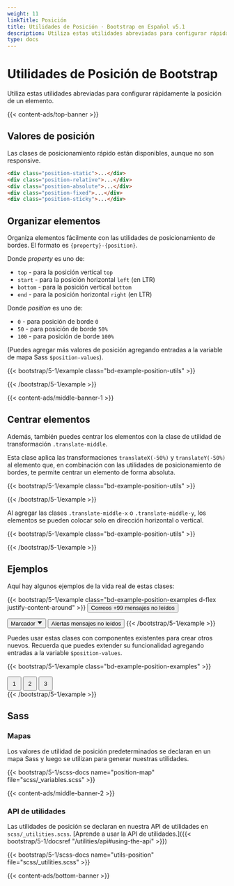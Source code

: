 ```yaml
---
weight: 11
linkTitle: Posición
title: Utilidades de Posición · Bootstrap en Español v5.1
description: Utiliza estas utilidades abreviadas para configurar rápidamente la posición de un elemento.
type: docs
---
```


# Utilidades de Posición de Bootstrap

Utiliza estas utilidades abreviadas para configurar rápidamente la posición de un elemento.

{{< content-ads/top-banner >}}

## Valores de posición

Las clases de posicionamiento rápido están disponibles, aunque no son responsive.

```html
<div class="position-static">...</div>
<div class="position-relative">...</div>
<div class="position-absolute">...</div>
<div class="position-fixed">...</div>
<div class="position-sticky">...</div>
```

## Organizar elementos

Organiza elementos fácilmente con las utilidades de posicionamiento de bordes. El formato es `{property}-{position}`.

Donde *property* es uno de:

- `top` - para la posición vertical `top`
- `start` - para la posición horizontal `left` (en LTR)
- `bottom` - para la posición vertical `bottom`
- `end` - para la posición horizontal `right` (en LTR)

Donde *position* es uno de:

- `0` - para posición de borde `0`
- `50` - para posición de borde `50%`
- `100` - para posición de borde `100%`

(Puedes agregar más valores de posición agregando entradas a la variable de mapa Sass `$position-values`).

{{< bootstrap/5-1/example class="bd-example-position-utils" >}}
<div class="position-relative">
  <div class="position-absolute top-0 start-0"></div>
  <div class="position-absolute top-0 end-0"></div>
  <div class="position-absolute top-50 start-50"></div>
  <div class="position-absolute bottom-50 end-50"></div>
  <div class="position-absolute bottom-0 start-0"></div>
  <div class="position-absolute bottom-0 end-0"></div>
</div>
{{< /bootstrap/5-1/example >}}

{{< content-ads/middle-banner-1 >}}

## Centrar elementos

Además, también puedes centrar los elementos con la clase de utilidad de transformación `.translate-middle`.

Esta clase aplica las transformaciones `translateX(-50%)` y `translateY(-50%)` al elemento que, en combinación con las utilidades de posicionamiento de bordes, te permite centrar un elemento de forma absoluta.

{{< bootstrap/5-1/example class="bd-example-position-utils" >}}
<div class="position-relative">
  <div class="position-absolute top-0 start-0 translate-middle"></div>
  <div class="position-absolute top-0 start-50 translate-middle"></div>
  <div class="position-absolute top-0 start-100 translate-middle"></div>
  <div class="position-absolute top-50 start-0 translate-middle"></div>
  <div class="position-absolute top-50 start-50 translate-middle"></div>
  <div class="position-absolute top-50 start-100 translate-middle"></div>
  <div class="position-absolute top-100 start-0 translate-middle"></div>
  <div class="position-absolute top-100 start-50 translate-middle"></div>
  <div class="position-absolute top-100 start-100 translate-middle"></div>
</div>
{{< /bootstrap/5-1/example >}}

Al agregar las clases `.translate-middle-x` o `.translate-middle-y`, los elementos se pueden colocar solo en dirección horizontal o vertical.

{{< bootstrap/5-1/example class="bd-example-position-utils" >}}
<div class="position-relative">
  <div class="position-absolute top-0 start-0"></div>
  <div class="position-absolute top-0 start-50 translate-middle-x"></div>
  <div class="position-absolute top-0 end-0"></div>
  <div class="position-absolute top-50 start-0 translate-middle-y"></div>
  <div class="position-absolute top-50 start-50 translate-middle"></div>
  <div class="position-absolute top-50 end-0 translate-middle-y"></div>
  <div class="position-absolute bottom-0 start-0"></div>
  <div class="position-absolute bottom-0 start-50 translate-middle-x"></div>
  <div class="position-absolute bottom-0 end-0"></div>
</div>
{{< /bootstrap/5-1/example >}}

## Ejemplos

Aquí hay algunos ejemplos de la vida real de estas clases:

{{< bootstrap/5-1/example class="bd-example-position-examples d-flex justify-content-around" >}}
<button type="button" class="btn btn-primary position-relative">
  Correos <span class="position-absolute top-0 start-100 translate-middle badge rounded-pill bg-secondary">+99 <span class="visually-hidden">mensajes no leídos</span></span>
</button>

<button type="button" class="btn btn-dark position-relative">
  Marcador <svg width="1em" height="1em" viewBox="0 0 16 16" class="position-absolute top-100 start-50 translate-middle mt-1 bi bi-caret-down-fill" fill="#212529" xmlns="http://www.w3.org/2000/svg"><path d="M7.247 11.14L2.451 5.658C1.885 5.013 2.345 4 3.204 4h9.592a1 1 0 0 1 .753 1.659l-4.796 5.48a1 1 0 0 1-1.506 0z"/></svg>
</button>

<button type="button" class="btn btn-primary position-relative">
  Alertas <span class="position-absolute top-0 start-100 translate-middle badge border border-light rounded-circle bg-danger p-2"><span class="visually-hidden">mensajes no leídos</span></span>
</button>
{{< /bootstrap/5-1/example >}}

Puedes usar estas clases con componentes existentes para crear otros nuevos. Recuerda que puedes extender su funcionalidad agregando entradas a la variable `$position-values`.

{{< bootstrap/5-1/example class="bd-example-position-examples" >}}
<div class="position-relative m-4">
  <div class="progress" style="height: 1px;">
    <div class="progress-bar" role="progressbar" style="width: 50%;" aria-valuenow="50" aria-valuemin="0" aria-valuemax="100"></div>
  </div>
  <button type="button" class="position-absolute top-0 start-0 translate-middle btn btn-sm btn-primary rounded-pill" style="width: 2rem; height:2rem;">1</button>
  <button type="button" class="position-absolute top-0 start-50 translate-middle btn btn-sm btn-primary rounded-pill" style="width: 2rem; height:2rem;">2</button>
  <button type="button" class="position-absolute top-0 start-100 translate-middle btn btn-sm btn-secondary rounded-pill" style="width: 2rem; height:2rem;">3</button>
</div>
{{< /bootstrap/5-1/example >}}

## Sass

### Mapas

Los valores de utilidad de posición predeterminados se declaran en un mapa Sass y luego se utilizan para generar nuestras utilidades.

{{< bootstrap/5-1/scss-docs name="position-map" file="scss/_variables.scss" >}}

{{< content-ads/middle-banner-2 >}}

### API de utilidades

Las utilidades de posición se declaran en nuestra API de utilidades en `scss/_utilities.scss`. [Aprende a usar la API de utilidades.]({{< bootstrap/5-1/docsref "/utilities/api#using-the-api" >}})

{{< bootstrap/5-1/scss-docs name="utils-position" file="scss/_utilities.scss" >}}

{{< content-ads/bottom-banner >}}